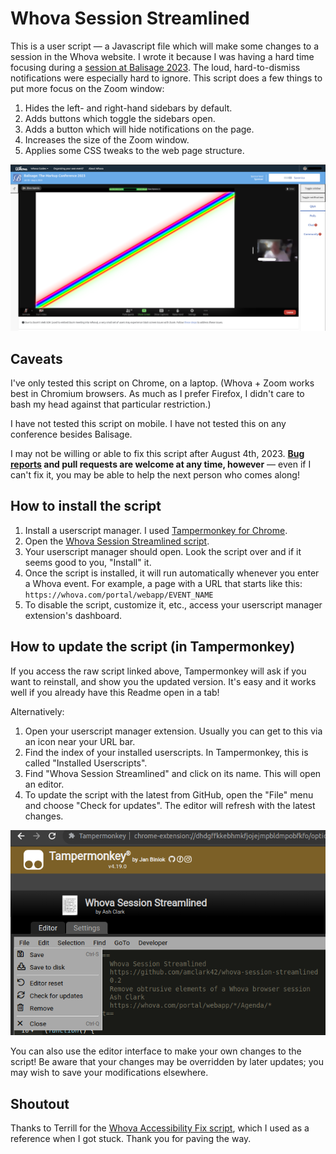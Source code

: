 # Whova Session Streamlined

This is a user script — a Javascript file which will make some changes to a session in the Whova website. I wrote it because I was having a hard time focusing during a [session at Balisage 2023](https://balisage.net/2023/Program.html). The loud, hard-to-dismiss notifications were especially hard to ignore. This script does a few things to put more focus on the Zoom window:

1. Hides the left- and right-hand sidebars by default.
2. Adds buttons which toggle the sidebars open.
3. Adds a button which will hide notifications on the page.
4. Increases the size of the Zoom window.
5. Applies some CSS tweaks to the web page structure.

![A screenshot of the simplified interface for a Whova session](img/whova-after-userscript_blurred_md.png)


## Caveats

I've only tested this script on Chrome, on a laptop. (Whova + Zoom works best in Chromium browsers. As much as I prefer Firefox, I didn't care to bash my head against that particular restriction.)

I have not tested this script on mobile. I have not tested this on any conference besides Balisage.

I may not be willing or able to fix this script after August 4th, 2023. **[Bug reports](https://github.com/amclark42/whova-session-streamlined/issues) and pull requests are welcome at any time, however** — even if I can't fix it, you may be able to help the next person who comes along!


## How to install the script

1. Install a userscript manager. I used [Tampermonkey for Chrome](https://chrome.google.com/webstore/detail/tampermonkey/dhdgffkkebhmkfjojejmpbldmpobfkfo?hl=en).
2. Open the [Whova Session Streamlined script](https://raw.githubusercontent.com/amclark42/whova-session-streamlined/main/whova-session.user.js). 
3. Your userscript manager should open. Look the script over and if it seems good to you, "Install" it.
4. Once the script is installed, it will run automatically whenever you enter a Whova event. For example, a page with a URL that starts like this: `https://whova.com/portal/webapp/EVENT_NAME`
5. To disable the script, customize it, etc., access your userscript manager extension's dashboard.


## How to update the script (in Tampermonkey)

If you access the raw script linked above, Tampermonkey will ask if you want to reinstall, and show you the updated version. It's easy and it works well if you already have this Readme open in a tab!

Alternatively:

1. Open your userscript manager extension. Usually you can get to this via an icon near your URL bar.
2. Find the index of your installed userscripts. In Tampermonkey, this is called "Installed Userscripts".
3. Find "Whova Session Streamlined" and click on its name. This will open an editor.
4. To update the script with the latest from GitHub, open the "File" menu and choose "Check for updates". The editor will refresh with the latest changes.

!['Check for updates' menu option](img/update-script.png)

You can also use the editor interface to make your own changes to the script! Be aware that your changes may be overridden by later updates; you may wish to save your modifications elsewhere.


## Shoutout

Thanks to Terrill for the [Whova Accessibility Fix script](https://github.com/terrill/whova-a11y-fix), which I used as a reference when I got stuck. Thank you for paving the way.
